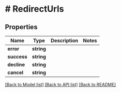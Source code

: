 # # RedirectUrls

## Properties

Name | Type | Description | Notes
------------ | ------------- | ------------- | -------------
**error** | **string** |  |
**success** | **string** |  |
**decline** | **string** |  |
**cancel** | **string** |  |

[[Back to Model list]](../../README.md#models) [[Back to API list]](../../README.md#endpoints) [[Back to README]](../../README.md)
